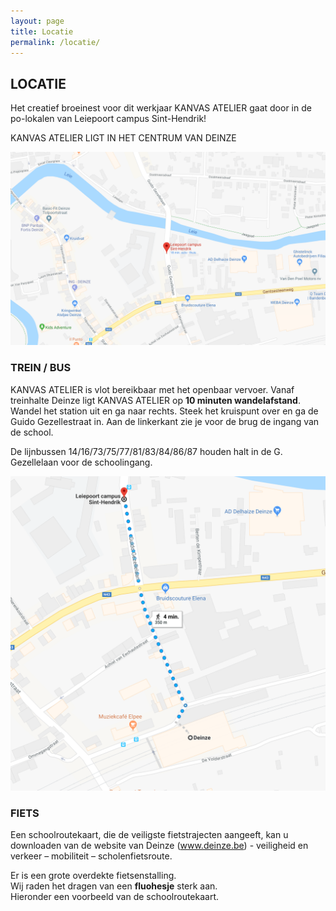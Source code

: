 ```yaml
---
layout: page
title: Locatie
permalink: /locatie/
---
```


## LOCATIE

Het creatief broeinest voor dit werkjaar KANVAS ATELIER gaat door in de po-lokalen van Leiepoort campus Sint-Hendrik!

KANVAS ATELIER LIGT IN HET CENTRUM VAN DEINZE

![Locatie](/assets/img/location/location.png)

### TREIN / BUS

KANVAS ATELIER is vlot bereikbaar met het openbaar vervoer. Vanaf treinhalte Deinze ligt KANVAS ATELIER op **10 minuten wandelafstand**. Wandel het station uit en ga naar rechts. Steek het kruispunt over en ga de Guido Gezellestraat in. Aan de linkerkant zie je voor de brug de ingang van de school.

De lijnbussen 14/16/73/75/77/81/83/84/86/87 houden halt in de G. Gezellelaan voor de schoolingang.

![Locatie-trein](/assets/img/location/location-train.png)


### FIETS

Een schoolroutekaart, die de veiligste fietstrajecten aangeeft, kan u downloaden van de website van Deinze (<a href="www.deinze.be" title="Deinze">www.deinze.be</a>) - veiligheid en verkeer – mobiliteit – scholenfietsroute.

Er is een grote overdekte fietsenstalling.<br />
Wij raden het dragen van een **fluohesje** sterk aan.<br />
Hieronder een voorbeeld van de schoolroutekaart.<br />